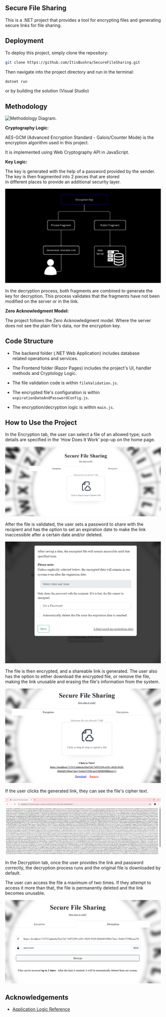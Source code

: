 ## Secure File Sharing

This is a .NET project that provides a tool for encrypting files and generating secure links for file sharing.

## Deployment

To deploy this project, simply clone the repository:

```bash
git clone https://github.com/ItisBushra/SecureFileSharing.git
```
Then navigate into the project directory and run in the terminal:
```bash
dotnet run
```
or by building the solution (Visual Studio)



## Methodology

![Methodology Diagram.](https://www.sharesecure.link/_next/image?url=%2Fhow-it-works-dark.png&w=3840&q=75)


**Cryptography Logic:**

AES-GCM (Advanced Encryption Standard - Galois/Counter Mode) is the encryption algorithm used in this project.

It is implemented using Web Cryptography API in JavaScript.


**Key Logic:**

The key is generated with the help of a password provided by the sender. The key is then fragmented into 2 pieces that are stored in different places to provide an additional security layer.

![Key Diagram.](https://github.com/ItisBushra/SecureFileSharing/blob/master/Key%20Diagram.png?raw=true)

In the decryption process, both fragments are combined to generate the key for decryption. This process validates that the fragments have not been modified on the server or in the link.

**Zero Acknowledgment Model:**

The project follows the Zero Acknowledgment model. Where the server does not see the plain file's data, nor the encryption key.



## Code Structure
- The backend folder (.NET Web Application) includes database related operations and services.

- The Frontend folder (Razor Pages) includes the project's UI, handler methods and Cryptology Logic.

- The file validation code is within `fileValidation.js`.

- The encrypted file's configuration is within `expirationDateAndPasswordConfig.js`.

- The encryption/decryption logic is within `main.js`.


## How to Use the Project

In the Encryption tab, the user can select a file of an allowed type; such details are specified in the 'How Does It Work' pop-up on the home page.

![Encryption Tab.](https://github.com/ItisBushra/SecureFileSharing/blob/master/Encryption%20Tab.png?raw=true)

After the file is validated, the user sets a password to share with the recipient and has the option to set an expiration date to make the link inaccessible after a certain date and/or deleted.

![Expiration Date and Password.](https://github.com/ItisBushra/SecureFileSharing/blob/master/Expiration%20Date%20and%20Password.png?raw=true)


The file is then encrypted, and a shareable link is generated. The user also has the option to either download the encrypted file, or remove the file, making the link unusable and erasing the file's information from the system.

![Encrypted File Link.](https://github.com/ItisBushra/SecureFileSharing/blob/master/Encrypted%20File%20Link.png?raw=true)


If the user clicks the generated link, they can see the file's cipher text.

![Encrypted File's cipher text.](https://github.com/ItisBushra/SecureFileSharing/blob/master/Encrypted%20File's%20cipher%20text.png?raw=true)


In the Decryption tab, once the user provides the link and password correctly, the decryption process runs and the original file is downloaded by default.

The user can access the file a maximum of two times. If they attempt to access it more than that, the file is permanently deleted and the link becomes unusable.

![Decryption Tab.](https://github.com/ItisBushra/SecureFileSharing/blob/master/Decryption%20Tab.png?raw=true)


## Acknowledgements

- [Application Logic Reference](https://www.sharesecure.link/articles/the-ultimate-developers-guide-to-aes-gcm-encryption-with-web-cryptography-api)
